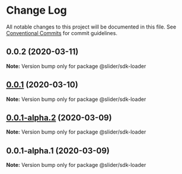 # Change Log

All notable changes to this project will be documented in this file.
See [Conventional Commits](https://conventionalcommits.org) for commit guidelines.

## 0.0.2 (2020-03-11)

**Note:** Version bump only for package @slider/sdk-loader





## [0.0.1](https://github.com/vibodev/lernaDemo/compare/@slider/sdk-loader@0.0.1-alpha.2...@slider/sdk-loader@0.0.1) (2020-03-10)

**Note:** Version bump only for package @slider/sdk-loader





## [0.0.1-alpha.2](https://github.com/vibodev/lernaDemo/compare/@slider/sdk-loader@0.0.1-alpha.1...@slider/sdk-loader@0.0.1-alpha.2) (2020-03-09)

**Note:** Version bump only for package @slider/sdk-loader





## 0.0.1-alpha.1 (2020-03-09)

**Note:** Version bump only for package @slider/sdk-loader
